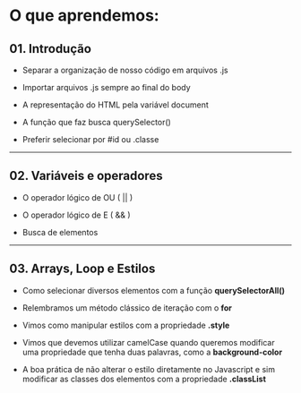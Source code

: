 # O que aprendemos:

## 01. Introdução

- Separar a organização de nosso código em arquivos .js

- Importar arquivos .js sempre ao final do body

- A representação do HTML pela variável document

- A função que faz busca querySelector()

- Preferir selecionar por #id ou .classe

- - -

## 02. Variáveis e operadores

- O operador lógico de OU ( || )

- O operador lógico de E ( && )

- Busca de elementos

- - -

## 03. Arrays, Loop e Estilos

- Como selecionar diversos elementos com a função **querySelectorAll()**

- Relembramos um método clássico de iteração com o **for**

- Vimos como manipular estilos com a propriedade **.style**

- Vimos que devemos utilizar camelCase quando queremos modificar uma propriedade que tenha duas palavras, como a **background-color**

- A boa prática de não alterar o estilo diretamente no Javascript e sim modificar as classes dos elementos com a propriedade **.classList**
